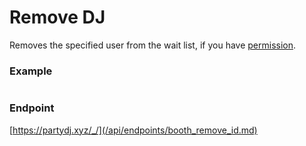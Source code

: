# Remove DJ

Removes the specified user from the wait list, if you have [permission](/api/roles.md).

### Example

```js

```

### Endpoint

[https://partydj.xyz/_/](/api/endpoints/booth_remove_id.md)